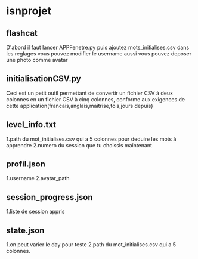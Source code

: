 # isnprojet

## flashcat
D'abord il faut lancer APPFenetre.py
puis ajoutez mots_initialises.csv dans les reglages
vous pouvez modifier le username aussi vous pouvez deposer une photo comme avatar

## initialisationCSV.py
Ceci est un petit outil permettant de convertir un fichier CSV à deux colonnes en un fichier CSV à cinq colonnes, conforme aux exigences de cette application(francais,anglais,maitrise,fois,jours depuis)

## level_info.txt 
1.path du mot_initialises.csv qui a 5 colonnes pour deduire les mots à apprendre
2.numero du session que tu choissis maintenant

## profil.json
1.username
2.avatar_path

## session_progress.json
1.liste de session appris

## state.json
1.on peut varier le day pour teste
2.path du mot_initialises.csv qui a 5 colonnes.


